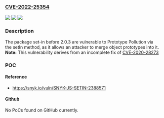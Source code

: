 ### [CVE-2022-25354](https://cve.mitre.org/cgi-bin/cvename.cgi?name=CVE-2022-25354)
![](https://img.shields.io/static/v1?label=Product&message=set-in&color=blue)
![](https://img.shields.io/static/v1?label=Version&message=n%2Fa&color=blue)
![](https://img.shields.io/static/v1?label=Vulnerability&message=Prototype%20Pollution&color=brighgreen)

### Description

The package set-in before 2.0.3 are vulnerable to Prototype Pollution via the setIn method, as it allows an attacker to merge object prototypes into it. **Note:** This vulnerability derives from an incomplete fix of [CVE-2020-28273](https://security.snyk.io/vuln/SNYK-JS-SETIN-1048049)

### POC

#### Reference
- https://snyk.io/vuln/SNYK-JS-SETIN-2388571

#### Github
No PoCs found on GitHub currently.

